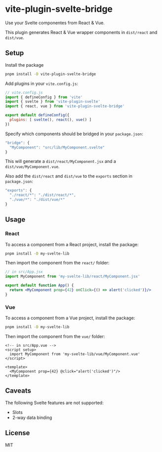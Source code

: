 # vite-plugin-svelte-bridge

Use your Svelte componentes from React & Vue.

This plugin generates React & Vue wrapper components in `dist/react` and `dist/vue`.


## Setup

Install the package

```bash
pnpm install -D vite-plugin-svelte-bridge
```

Add plugins in your `vite.config.js`:

```javascript
// vite.config.js
import { defineConfig } from 'vite'
import { svelte } from 'vite-plugin-svelte'
import { react, vue } from 'vite-plugin-svelte-bridge'

export default defineConfig({
  plugins: [ svelte(), react(), vue() ]
})
```

Specify which components should be bridged in your `package.json`:

```javascript
"bridge": {
  "MyComponent": "src/lib/MyComponent.svelte"
}
```

This will generate a `dist/react/MyComponent.jsx` and a `dist/vue/MyComponent.vue`.

Also add the `dist/react` and `dist/vue` to the `exports` section in `package.json`:

```javascript
"exports": {
  "./react/*": "./dist/react/*",
  "./vue/*": "./dist/vue/*"
}
```

## Usage

### React

To access a component from a React project, install the package:

```bash
pnpm install -D my-svelte-lib
```

Then import the component from the `react/` folder:

```jsx
// in src/App.jsx
import MyComponent from 'my-svelte-lib/react/MyComponent.jsx'

export default function App() {
  return <MyComponent prop={42} onClick={() => alert('clicked')}/>
}
```

### Vue

To access a component from a Vue project, install the package:

```bash
pnpm install -D my-svelte-lib
```

Then import the component from the `vue/` folder:

```vue
<!-- in src/App.vue -->
<script setup>
  import MyComponent from 'my-svelte-lib/vue/MyComponent.vue'
</script>

<template>
  <MyComponent prop={42} @click="alert('clicked')"/>
</template>
```

## Caveats

The following Svelte features are not supported:

- Slots
- 2-way data binding

## License

MIT
